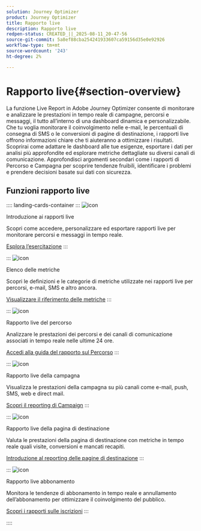```yaml
---
solution: Journey Optimizer
product: Journey Optimizer
title: Rapporto live
description: Rapporto live
redpen-status: CREATED_||_2025-08-11_20-47-56
source-git-commit: 5a8ef88cba254241933607ca59156d35e0e92926
workflow-type: tm+mt
source-wordcount: '243'
ht-degree: 2%

---
```



# Rapporto live{#section-overview}

La funzione Live Report in Adobe Journey Optimizer consente di monitorare e analizzare le prestazioni in tempo reale di campagne, percorsi e messaggi, il tutto all’interno di una dashboard dinamica e personalizzabile. Che tu voglia monitorare il coinvolgimento nelle e-mail, le percentuali di consegna di SMS o le conversioni di pagine di destinazione, i rapporti live offrono informazioni chiare che ti aiuteranno a ottimizzare i risultati. Scoprirai come adattare le dashboard alle tue esigenze, esportare i dati per analisi più approfondite ed esplorare metriche dettagliate su diversi canali di comunicazione. Approfondisci argomenti secondari come i rapporti di Percorso e Campagna per scoprire tendenze fruibili, identificare i problemi e prendere decisioni basate sui dati con sicurezza.

## Funzioni rapporto live

:::: landing-cards-container
:::
![icon](https://cdn.experienceleague.adobe.com/icons/circle-play.svg?lang=it)

Introduzione ai rapporti live

Scopri come accedere, personalizzare ed esportare rapporti live per monitorare percorsi e messaggi in tempo reale.

[Esplora l’esercitazione](../using/reports/live-report.md)
:::

:::
![icon](https://cdn.experienceleague.adobe.com/icons/list-check.svg?lang=it)

Elenco delle metriche

Scopri le definizioni e le categorie di metriche utilizzate nei rapporti live per percorsi, e-mail, SMS e altro ancora.

[Visualizzare il riferimento delle metriche](../using/reports/live-report-components.md)
:::

:::
![icon](https://cdn.experienceleague.adobe.com/icons/chart-line.svg?lang=it)

Rapporto live del percorso

Analizzare le prestazioni dei percorsi e dei canali di comunicazione associati in tempo reale nelle ultime 24 ore.

[Accedi alla guida del rapporto sul Percorso](../using/reports/journey-live-report.md)
:::

:::
![icon](https://cdn.experienceleague.adobe.com/icons/chart-line.svg?lang=it)

Rapporto live della campagna

Visualizza le prestazioni della campagna su più canali come e-mail, push, SMS, web e direct mail.

[Scopri il reporting di Campaign](../using/reports/campaign-live-report.md)
:::

:::
![icon](https://cdn.experienceleague.adobe.com/icons/chart-line.svg?lang=it)

Rapporto live della pagina di destinazione

Valuta le prestazioni della pagina di destinazione con metriche in tempo reale quali visite, conversioni e mancati recapiti.

[Introduzione al reporting delle pagine di destinazione](../using/reports/lp-report-live.md)
:::

:::
![icon](https://cdn.experienceleague.adobe.com/icons/chart-line.svg?lang=it)

Rapporto live abbonamento

Monitora le tendenze di abbonamento in tempo reale e annullamento dell’abbonamento per ottimizzare il coinvolgimento del pubblico.

[Scopri i rapporti sulle iscrizioni](../using/reports/subscription-report-live.md)
:::

::::
